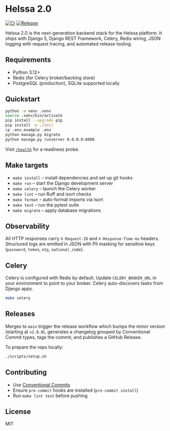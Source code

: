 # Helssa 2.0

[![CI](https://github.com/helssa/helssa-2.0/actions/workflows/ci.yml/badge.svg)](https://github.com/helssa/helssa-2.0/actions/workflows/ci.yml)
[![Release](https://github.com/helssa/helssa-2.0/actions/workflows/release.yml/badge.svg)](https://github.com/helssa/helssa-2.0/actions/workflows/release.yml)

Helssa 2.0 is the next-generation backend stack for the Helssa platform. It ships with Django 5, Django REST Framework, Celery, Redis wiring, JSON logging with request tracing, and automated release tooling.

## Requirements
- Python 3.12+
- Redis (for Celery broker/backing store)
- PostgreSQL (production), SQLite supported locally

## Quickstart
```bash
python -m venv .venv
source .venv/bin/activate
pip install --upgrade pip
pip install -e .[dev]
cp .env.example .env
python manage.py migrate
python manage.py runserver 0.0.0.0:8000
```

Visit [`/health`](http://localhost:8000/health) for a readiness probe.

## Make targets
- `make install` – install dependencies and set up git hooks
- `make run` – start the Django development server
- `make celery` – launch the Celery worker
- `make lint` – run Ruff and isort checks
- `make format` – auto-format imports via isort
- `make test` – run the pytest suite
- `make migrate` – apply database migrations

## Observability
All HTTP responses carry `X-Request-ID` and `X-Response-Time-ms` headers. Structured logs are emitted in JSON with PII masking for sensitive keys (`password`, `token`, `otp`, `national_code`).

## Celery
Celery is configured with Redis by default. Update `CELERY_BROKER_URL` in your environment to point to your broker. Celery auto-discovers tasks from Django apps.

```bash
make celery
```

## Releases
Merges to `main` trigger the release workflow which bumps the minor version (starting at `v2.0.0`), generates a changelog grouped by Conventional Commit types, tags the commit, and publishes a GitHub Release.

To prepare the repo locally:
```bash
./scripts/setup.sh
```

## Contributing
- Use [Conventional Commits](https://www.conventionalcommits.org/)
- Ensure `pre-commit` hooks are installed (`pre-commit install`)
- Run `make lint test` before pushing

## License
MIT
